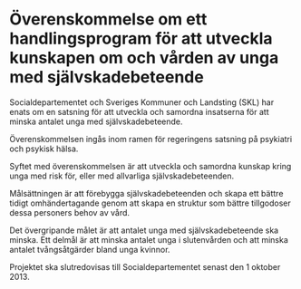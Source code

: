 # Överenskommelse om ett handlingsprogram för att utveckla kunskapen om och vården av unga med självskadebeteende

Socialdepartementet och Sveriges Kommuner och Landsting (SKL) har enats om en satsning för att utveckla och samordna insatserna för att minska antalet unga med självskadebeteende.

Överenskommelsen ingås inom ramen för regeringens satsning på psykiatri och psykisk hälsa.

Syftet med överenskommelsen är att utveckla och samordna kunskap kring unga med risk för, eller med allvarliga självskadebeteenden.

Målsättningen är att förebygga självskadebeteenden och skapa ett bättre tidigt omhändertagande genom att skapa en struktur som bättre tillgodoser dessa personers behov av vård.

Det övergripande målet är att antalet unga med självskadebeteende ska minska. Ett delmål är att minska antalet unga i slutenvården och att minska antalet tvångsåtgärder bland unga kvinnor.

Projektet ska slutredovisas till Socialdepartementet senast den 1 oktober 2013\.
